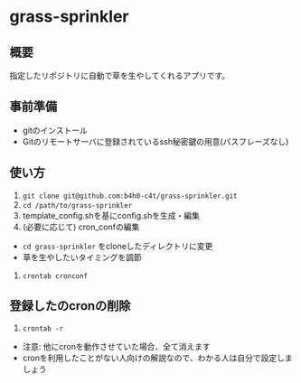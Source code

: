 # grass-sprinkler
## 概要
指定したリポジトリに自動で草を生やしてくれるアプリです。

## 事前準備
- gitのインストール
- Gitのリモートサーバに登録されているssh秘密鍵の用意(パスフレーズなし)

## 使い方
1. `git clone git@github.com:b4h0-c4t/grass-sprinkler.git`
1. `cd /path/to/grass-sprinkler`
1. template_config.shを基にconfig.shを生成・編集
1. (必要に応じて) cron_confの編集
  - `cd grass-sprinkler` をcloneしたディレクトリに変更
  - 草を生やしたいタイミングを調節
1. `crontab cronconf`

## 登録したのcronの削除
1. `crontab -r`
  - 注意: 他にcronを動作させていた場合、全て消えます
  - cronを利用したことがない人向けの解説なので、わかる人は自分で設定しましょう
